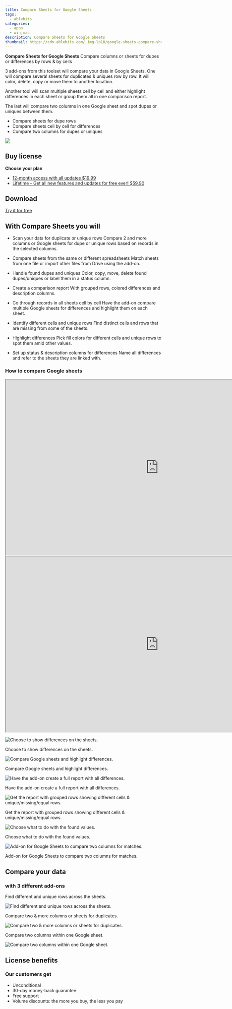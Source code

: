 ```yaml
---
title: Compare Sheets for Google Sheets
tags: 
  - ablebits
categories: 
  - apps
  - win,mac
description: Compare Sheets for Google Sheets
thumbnail: https://cdn.ablebits.com/_img-lp18/google-sheets-compare-sheets/show-differences-option.png
---
```


**Compare Sheets for Google Sheets**
Compare columns or sheets for dupes or differences by rows & by cells

3 add-ons from this toolset will compare your data in Google Sheets. One will compare several sheets for duplicates & uniques row by row. It will color, delete, copy or move them to another location. 

Another tool will scan multiple sheets cell by cell and either highlight differences in each sheet or group them all in one comparison report. 

The last will compare two columns in one Google sheet and spot dupes or uniques between them.

- Compare sheets for dupe rows
- Compare sheets cell by cell for differences
- Compare two columns for dupes or uniques

![](https://cdn.ablebits.com/_img-lp18/google-sheets-compare-sheets/show-differences-option.png)

## Buy license

**Choose your plan**

- [12-month access with all updates $19.99](https://secure.2checkout.com/order/checkout.php?PRODS=38204491&QTY=1&AFFILIATE=108875&CART=1&CARD=2&DESIGN_TYPE=2&SHORT_FORM=1&COUPON=TrSbExpr-MjAdns-01&CLEAN_CART=ALL&SRC=website)
- [Lifetime - Get all new features and updates for free ever! $59.90](https://secure.2checkout.com/order/checkout.php?PRODS=38204716&QTY=1&AFFILIATE=108875&CART=1&CARD=2&DESIGN_TYPE=2&SHORT_FORM=1&CLEAN_CART=ALL&SRC=website)

## Download

[Try it for free](https://workspace.google.com/marketplace/app/compare_sheets/955024524750)

## With Compare Sheets you will

-   Scan your data for duplicate or unique rows Compare 2 and more columns or Google sheets for dupe or unique rows based on records in the selected columns.
-   Compare sheets from the same or different spreadsheets Match sheets from one file or import other files from Drive using the add-on.
-   Handle found dupes and uniques Color, copy, move, delete found dupes/uniques or label them in a status column.
-   Create a comparison report With grouped rows, colored differences and description columns.

-   Go through records in all sheets cell by cell Have the add-on compare multiple Google sheets for differences and highlight them on each sheet.
-   Identify different cells and unique rows Find distinct cells and rows that are missing from some of the sheets.
-   Highlight differences Pick fill colors for different cells and unique rows to spot them amid other values.
-   Set up status & description columns for differences Name all differences and refer to the sheets they are linked with.

### How to compare Google sheets


<iframe loading="lazy" width="984" height="567" class="" src="https://www.youtube-nocookie.com/embed/yKrc-2Zbx0g" allow="encrypted-media" allowfullscreen=""></iframe>

<iframe loading="lazy" width="984" height="567" class="" src="https://www.youtube-nocookie.com/embed/qmyqc6ag4Vw" allow="encrypted-media" allowfullscreen=""></iframe>

 ![Choose to show differences on the sheets.](https://cdn.ablebits.com/_img-lp18/google-sheets-compare-sheets/show-differences-option.png)

Choose to show differences on the sheets.

 ![Compare Google sheets and highlight differences.](https://cdn.ablebits.com/_img-lp18/google-sheets-compare-sheets/google-sheets-highlight-differences.png)

Compare Google sheets and highlight differences.

 ![Have the add-on create a full report with all differences.](https://cdn.ablebits.com/_img-lp18/google-sheets-compare-sheets/create-comparison-report.png)

Have the add-on create a full report with all differences.

 ![Get the report with grouped rows showing different cells & unique/missing/equal rows.](https://cdn.ablebits.com/_img-lp18/google-sheets-compare-sheets/review-comparison-report.png)

Get the report with grouped rows showing different cells & unique/missing/equal rows.

 ![Choose what to do with the found values.](https://cdn.ablebits.com/_img-lp18/google-sheets-compare-sheets/choose-action.png)

Choose what to do with the found values.

 ![Add-on for Google Sheets to compare two columns for matches.](https://cdn.ablebits.com/_img-lp18/google-sheets-compare-sheets/compare-columns-duplicates.png)

Add-on for Google Sheets to compare two columns for matches.

## Compare your data

### with 3 different add-ons

Find different and unique rows across the sheets.

 ![Find different and unique rows across the sheets.](https://cdn.ablebits.com/_img-lp18/google-sheets-compare-sheets/scheme-compare-cell-differences.png)

Compare two & more columns or sheets for duplicates.

 ![Compare two & more columns or sheets for duplicates.](https://cdn.ablebits.com/_img-lp18/google-sheets-compare-sheets/scheme-compare-columns-sheets.png)

Compare two columns within one Google sheet.

 ![Compare two columns within one Google sheet.](https://cdn.ablebits.com/_img-lp18/google-sheets-compare-sheets/scheme-compare-columns-duplicates.png)

## License benefits

### Our customers get

- Unconditional
- 30-day money-back guarantee
- Free support
- Volume discounts: the more you buy, the less you pay 